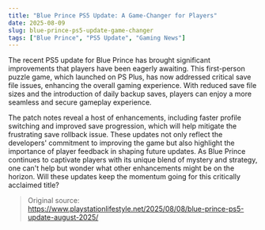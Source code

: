 ```yaml
---
title: "Blue Prince PS5 Update: A Game-Changer for Players"
date: 2025-08-09
slug: blue-prince-ps5-update-game-changer
tags: ["Blue Prince", "PS5 Update", "Gaming News"]
---
```


The recent PS5 update for Blue Prince has brought significant improvements that players have been eagerly awaiting. This first-person puzzle game, which launched on PS Plus, has now addressed critical save file issues, enhancing the overall gaming experience. With reduced save file sizes and the introduction of daily backup saves, players can enjoy a more seamless and secure gameplay experience.

The patch notes reveal a host of enhancements, including faster profile switching and improved save progression, which will help mitigate the frustrating save rollback issue. These updates not only reflect the developers' commitment to improving the game but also highlight the importance of player feedback in shaping future updates. As Blue Prince continues to captivate players with its unique blend of mystery and strategy, one can't help but wonder what other enhancements might be on the horizon. Will these updates keep the momentum going for this critically acclaimed title?
> Original source: https://www.playstationlifestyle.net/2025/08/08/blue-prince-ps5-update-august-2025/